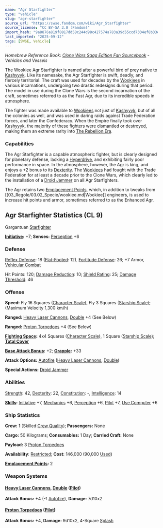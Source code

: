 ```yaml
---
name: "Agr Starfighter"
type: "vehicle"
slug: "agr-starfighter"
source_url: "https://swse.fandom.com/wiki/Agr_Starfighter"
source_license: "CC BY-SA 3.0 (Fandom)"
import_hash: "9a8876a819f0817dd58c244d98c427574a783a39d55ccd7334ef8b33e164c398"
last_imported: "2025-09-12"
tags: [SWSE, Vehicle]
---
```

*Homebrew Reference Book: [Clone Wars Saga Edition Fan Sourcebook](https://swse.fandom.com/wiki/Clone_Wars_Saga_Edition_Fan_Sourcebook) - Vehicles and Vessels*

The Wookiee Agr Starfighter is named after a powerful bird of prey native to [Kashyyyk](https://swse.fandom.com/wiki/Kashyyyk). Like its namesake, the Agr Starfighter is swift, deadly, and fiercely territorial. The craft was used for decades by the [Wookiees](https://swse.fandom.com/wiki/Wookiees) in various incarnations, undergoing two drastic redesigns during that period. The model in use during the Clone Wars is the second incarnation of the craft, sometimes referred to as the Fast Agr, due to its incredible speeds in atmosphere.

The fighter was made available to [Wookiees](https://swse.fandom.com/wiki/Wookiees) not just of [Kashyyyk](https://swse.fandom.com/wiki/Kashyyyk), but of all the colonies as well, and was used in daring raids against Trade Federation forces, and later the Confederacy. When the Empire finally took over [Kashyyyk](https://swse.fandom.com/wiki/Kashyyyk), the majority of these fighters were dismantled or destroyed, making them an extreme rarity into [The Rebellion Era](https://swse.fandom.com/wiki/The_Rebellion_Era).
### Capabilities
The Agr Starfighter is a capable atmospheric fighter, but is clearly designed for planetary defense, lacking a [Hyperdrive](https://swse.fandom.com/wiki/Hyperdrive), and exhibiting fairly poor performance in space. In the atmosphere, however, the Agr is king, and enjoys a +2 bonus to its [Dexterity](https://swse.fandom.com/wiki/Dexterity). The [Wookiees](https://swse.fandom.com/wiki/Wookiees) had fought with the Trade Federation for at least a decade prior to the Clone Wars, which clearly led to the installation of a [Droid Jammer](https://swse.fandom.com/wiki/Droid_Jammer) on all Agr Starfighters.

The Agr retains two [Emplacement Points](https://swse.fandom.com/wiki/Emplacement_Points), which, in addition to tweaks from [[03_Regole/03.02_Specie/wookiee.md|Wookiee]] engineers, is used to increase hit points and armor, sometimes referred to as the Enhanced Agr.

## Agr Starfighter Statistics (CL 9)
Gargantuan [Starfighter](https://swse.fandom.com/wiki/Starfighter)

**[Initiative](https://swse.fandom.com/wiki/Initiative):** +7; **Senses:** [Perception](https://swse.fandom.com/wiki/Perception) +6
### Defense
[Reflex Defense](https://swse.fandom.com/wiki/Reflex_Defense_(Vehicles)): 18 ([Flat-Footed](https://swse.fandom.com/wiki/Flat-Footed): 12), [Fortitude Defense](https://swse.fandom.com/wiki/Fortitude_Defense_(Vehicles)): 26; +7 Armor, [Vehicular Combat](https://swse.fandom.com/wiki/Vehicular_Combat)

Hit Points: 120; [Damage Reduction](https://swse.fandom.com/wiki/Damage_Reduction): 10; [Shield Rating](https://swse.fandom.com/wiki/Shield_Rating): 25; [Damage Threshold](https://swse.fandom.com/wiki/Damage_Threshold_(Vehicles)): 46
### Offense
**Speed:** Fly 16 Squares ([Character Scale](https://swse.fandom.com/wiki/Character_Scale)), Fly 3 Squares ([Starship Scale](https://swse.fandom.com/wiki/Starship_Scale)); (Maximum Velocity 1,300 km/h)

**Ranged:** [Heavy Laser Cannons](https://swse.fandom.com/wiki/Heavy_Laser_Cannons), [Double](https://swse.fandom.com/wiki/Double) +4 (See Below)

**Ranged:** [Proton Torpedoes](https://swse.fandom.com/wiki/Proton_Torpedoes) +4 (See Below)

**[Fighting Space](https://swse.fandom.com/wiki/Fighting_Space):** 4x4 Squares ([Character Scale](https://swse.fandom.com/wiki/Character_Scale)), 1 Square ([Starship Scale](https://swse.fandom.com/wiki/Starship_Scale)); **[Total Cover](https://swse.fandom.com/wiki/Total_Cover)**

**[Base Attack Bonus](https://swse.fandom.com/wiki/Base_Attack_Bonus):** +2; **[Grapple](https://swse.fandom.com/wiki/Grapple):** +33

**Attack Options:** [Autofire](https://swse.fandom.com/wiki/Autofire_(Vehicle_Combat)) ([Heavy Laser Cannons](https://swse.fandom.com/wiki/Heavy_Laser_Cannons), [Double](https://swse.fandom.com/wiki/Double))

**Special Actions:** [Droid Jammer](https://swse.fandom.com/wiki/Droid_Jammer)
### Abilities
[Strength](https://swse.fandom.com/wiki/Strength): 42, [Dexterity](https://swse.fandom.com/wiki/Dexterity): 22, [Constitution](https://swse.fandom.com/wiki/Constitution): -, [Intelligence](https://swse.fandom.com/wiki/Intelligence): 14

**[Skills](https://swse.fandom.com/wiki/Skills):** [Initiative](https://swse.fandom.com/wiki/Initiative) +7, [Mechanics](https://swse.fandom.com/wiki/Mechanics) +6, [Perception](https://swse.fandom.com/wiki/Perception) +6, [Pilot](https://swse.fandom.com/wiki/Pilot) +7, [Use Computer](https://swse.fandom.com/wiki/Use_Computer) +6
### Ship Statistics
**Crew:** 1 (Skilled [Crew Quality](https://swse.fandom.com/wiki/Crew_Quality)); **Passengers:** None

**Cargo:** 50 Kilograms; **Consumables:** 1 Day; **Carried Craft:** None

**Payload:** 3 [Proton Torpedoes](https://swse.fandom.com/wiki/Proton_Torpedoes)

**Availability:** [Restricted](https://swse.fandom.com/wiki/Restricted); **Cost:** 146,000 (90,000 [Used](https://swse.fandom.com/wiki/Used))

**[Emplacement Points](https://swse.fandom.com/wiki/Emplacement_Points):** 2

### Weapon Systems
#### **[Heavy Laser Cannons](https://swse.fandom.com/wiki/Heavy_Laser_Cannons), [Double](https://swse.fandom.com/wiki/Double) ([Pilot](https://swse.fandom.com/wiki/Pilot_(Vehicle_Combat)))**
**Attack Bonus:** +4 (-1 [Autofire](https://swse.fandom.com/wiki/Autofire_(Vehicle_Combat))), **Damage:** 7d10x2

#### **[Proton Torpedoes](https://swse.fandom.com/wiki/Proton_Torpedoes) ([Pilot](https://swse.fandom.com/wiki/Pilot_(Vehicle_Combat)))**
**Attack Bonus:** +4, **Damage:** 9d10x2, 4-Square [Splash](https://swse.fandom.com/wiki/Splash)